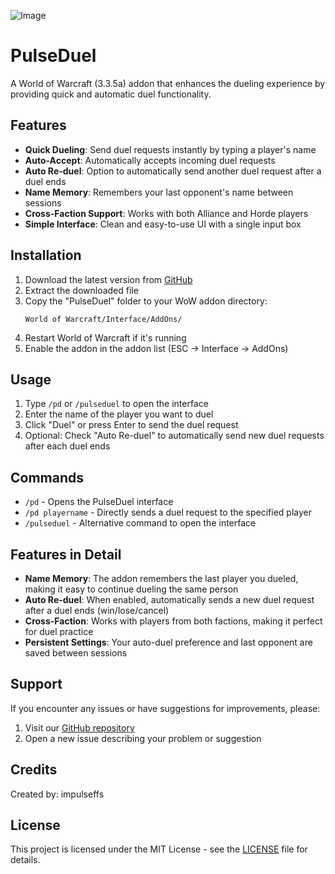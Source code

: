 ![Image](https://github.com/user-attachments/assets/e046ca40-fa38-496a-bb39-59b6640ce8f2)

# PulseDuel

A World of Warcraft (3.3.5a) addon that enhances the dueling experience by providing quick and automatic duel functionality.

## Features

- **Quick Dueling**: Send duel requests instantly by typing a player's name
- **Auto-Accept**: Automatically accepts incoming duel requests
- **Auto Re-duel**: Option to automatically send another duel request after a duel ends
- **Name Memory**: Remembers your last opponent's name between sessions
- **Cross-Faction Support**: Works with both Alliance and Horde players
- **Simple Interface**: Clean and easy-to-use UI with a single input box

## Installation

1. Download the latest version from [GitHub](https://github.com/impulseffs/PulseDuel)
2. Extract the downloaded file
3. Copy the "PulseDuel" folder to your WoW addon directory:
   ```
   World of Warcraft/Interface/AddOns/
   ```
4. Restart World of Warcraft if it's running
5. Enable the addon in the addon list (ESC -> Interface -> AddOns)

## Usage

1. Type `/pd` or `/pulseduel` to open the interface
2. Enter the name of the player you want to duel
3. Click "Duel" or press Enter to send the duel request
4. Optional: Check "Auto Re-duel" to automatically send new duel requests after each duel ends

## Commands

- `/pd` - Opens the PulseDuel interface
- `/pd playername` - Directly sends a duel request to the specified player
- `/pulseduel` - Alternative command to open the interface

## Features in Detail

- **Name Memory**: The addon remembers the last player you dueled, making it easy to continue dueling the same person
- **Auto Re-duel**: When enabled, automatically sends a new duel request after a duel ends (win/lose/cancel)
- **Cross-Faction**: Works with players from both factions, making it perfect for duel practice
- **Persistent Settings**: Your auto-duel preference and last opponent are saved between sessions

## Support

If you encounter any issues or have suggestions for improvements, please:
1. Visit our [GitHub repository](https://github.com/impulseffs/PulseDuel)
2. Open a new issue describing your problem or suggestion

## Credits

Created by: impulseffs

## License

This project is licensed under the MIT License - see the [LICENSE](LICENSE) file for details.
